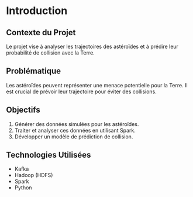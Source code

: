 # Introduction

## Contexte du Projet
Le projet vise à analyser les trajectoires des astéroïdes et à prédire leur probabilité de collision avec la Terre.

## Problématique
Les astéroïdes peuvent représenter une menace potentielle pour la Terre. Il est crucial de prévoir leur trajectoire pour éviter des collisions.

## Objectifs
1. Générer des données simulées pour les astéroïdes.
2. Traiter et analyser ces données en utilisant Spark.
3. Développer un modèle de prédiction de collision.

## Technologies Utilisées
- Kafka
- Hadoop (HDFS)
- Spark
- Python